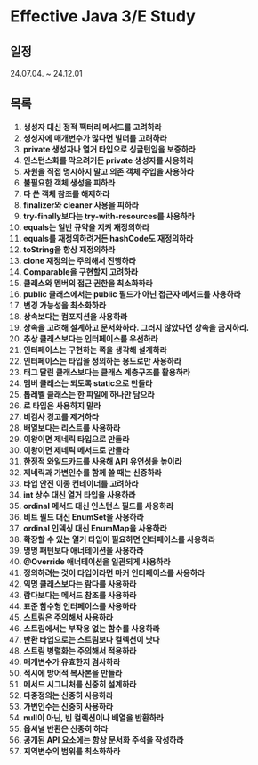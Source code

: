 # Effective Java 3/E Study

## 일정
24.07.04. ~ 24.12.01

## 목록
1. **생성자 대신 정적 팩터리 메서드를 고려하라**
2. **생성자에 매개변수가 많다면 빌더를 고려하라** 
3. **private 생성자나 열거 타입으로 싱글턴임을 보증하라** 
4. **인스턴스화를 막으려거든 private 생성자를 사용하라** 
5. **자원을 직접 명시하지 말고 의존 객체 주입을 사용하라** 
6. **불필요한 객체 생성을 피하라** 
7. **다 쓴 객체 참조를 해제하라** 
8. **finalizer와 cleaner 사용을 피하라** 
9. **try-finally보다는 try-with-resources를 사용하라** 
10. **equals는 일반 규약을 지켜 재정의하라** 
11. **equals를 재정의하려거든 hashCode도 재정의하라** 
12. **toString을 항상 재정의하라** 
13. **clone 재정의는 주의해서 진행하라**
14. **Comparable을 구현할지 고려하라** 
15. **클래스와 멤버의 접근 권한을 최소화하라** 
16. **public 클래스에서는 public 필드가 아닌 접근자 메서드를 사용하라** 
17. **변경 가능성을 최소화하라** 
18. **상속보다는 컴포지션을 사용하라** 
19. **상속을 고려해 설계하고 문서화하라. 그러지 않았다면 상속을 금지하라.** 
20. **추상 클래스보다는 인터페이스를 우선하라** 
21. **인터페이스는 구현하는 쪽을 생각해 설계하라**
22. **인터페이스는 타입을 정의하는 용도로만 사용하라** 
23. **태그 달린 클래스보다는 클래스 계층구조를 활용하라** 
24. **멤버 클래스는 되도록 static으로 만들라** 
25. **톱레벨 클래스는 한 파일에 하나만 담으라** 
26. **로 타입은 사용하지 말라** 
27. **비검사 경고를 제거하라**
28. **배열보다는 리스트를 사용하라** 
29. **이왕이면 제네릭 타입으로 만들라** 
30. **이왕이면 제네릭 메서드로 만들라**
31. **한정적 와일드카드를 사용해 API 유연성을 높이라** 
32. **제네릭과 가변인수를 함께 쓸 때는 신중하라** 
33. **타입 안전 이종 컨테이너를 고려하라**
34. **int 상수 대신 열거 타입을 사용하라** 
35. **ordinal 메서드 대신 인스턴스 필드를 사용하라** 
36. **비트 필드 대신 EnumSet을 사용하라**
37. **ordinal 인덱싱 대신 EnumMap을 사용하라** 
38. **확장할 수 있는 열거 타입이 필요하면 인터페이스를 사용하라** 
39. **명명 패턴보다 애너테이션을 사용하라**
40. **@Override 애너테이션을 일관되게 사용하라** 
41. **정의하려는 것이 타입이라면 마커 인터페이스를 사용하라**
42. **익명 클래스보다는 람다를 사용하라** 
43. **람다보다는 메서드 참조를 사용하라** 
44. **표준 함수형 인터페이스를 사용하라** 
45. **스트림은 주의해서 사용하라** 
46. **스트림에서는 부작용 없는 함수를 사용하라**
47. **반환 타입으로는 스트림보다 컬렉션이 낫다** 
48. **스트림 병렬화는 주의해서 적용하라**
49. **매개변수가 유효한지 검사하라** 
50. **적시에 방어적 복사본을 만들라** 
51. **메서드 시그니처를 신중히 설계하라** 
52. **다중정의는 신중히 사용하라** 
53. **가변인수는 신중히 사용하라** 
54. **null이 아닌, 빈 컬렉션이나 배열을 반환하라** 
55. **옵셔널 반환은 신중히 하라** 
56. **공개된 API 요소에는 항상 문서화 주석을 작성하라**
57. **지역변수의 범위를 최소화하라** 
